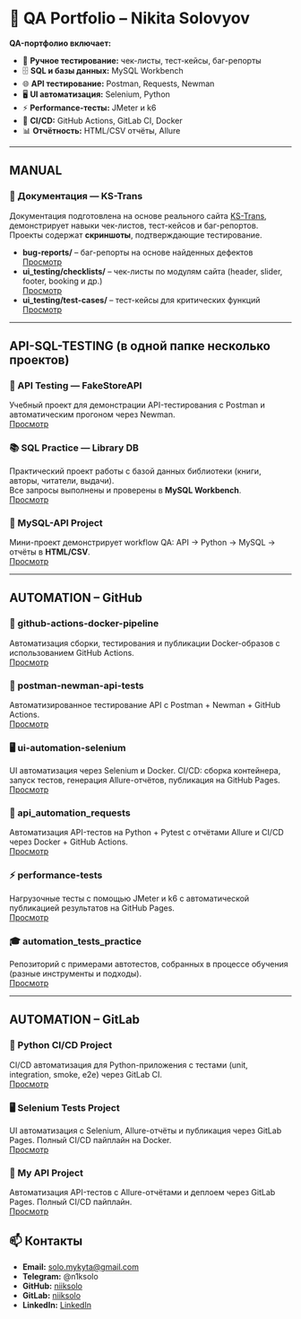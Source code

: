 # 🧪 QA Portfolio – Nikita Solovyov

**QA-портфолио включает:**

- 📝 **Ручное тестирование:** чек-листы, тест-кейсы, баг-репорты  
- 🗄️ **SQL и базы данных:**  MySQL Workbench 
- 🌐 **API тестирование:** Postman, Requests, Newman  
- 🖥️ **UI автоматизация:** Selenium, Python  
- ⚡ **Performance-тесты:**  JMeter и k6
- 🐳 **CI/CD:** GitHub Actions, GitLab CI, Docker  
- 📊 **Отчётность:** HTML/CSV отчёты, Allure  
---

## MANUAL

### 📝 Документация — KS-Trans
Документация подготовлена на основе реального сайта [KS-Trans](https://ks-trans.org), демонстрирует навыки чек-листов, тест-кейсов и баг-репортов.  
Проекты содержат **скриншоты**, подтверждающие тестирование.

- **bug-reports/** – баг-репорты на основе найденных дефектов  
  [Просмотр](https://github.com/niiksolo/Manual-QA-Portfolio/blob/main/bug-reports/README.md)
- **ui_testing/checklists/** – чек-листы по модулям сайта (header, slider, footer, booking и др.)  
  [Просмотр](https://github.com/niiksolo/Manual-QA-Portfolio/blob/main/ui_testing/checklists/README.md)
- **ui_testing/test-cases/** – тест-кейсы для критических функций  
  [Просмотр](https://github.com/niiksolo/Manual-QA-Portfolio/blob/main/ui_testing/test-cases/README.md)

---

## API-SQL-TESTING (в одной папке несколько проектов)

### 🧪 API Testing — FakeStoreAPI
Учебный проект для демонстрации API-тестирования с Postman и автоматическим прогоном через Newman.  
[Просмотр](https://github.com/niiksolo/Manual-QA-Portfolio/blob/main/api-sql-testing/postman/README.md)

### 📚 SQL Practice — Library DB
Практический проект работы с базой данных библиотеки (книги, авторы, читатели, выдачи).  
Все запросы выполнены и проверены в **MySQL Workbench**.  
[Просмотр](https://github.com/niiksolo/Manual-QA-Portfolio/blob/main/api-sql-testing/SQL-library/README.md)

### 🐍 MySQL-API Project
Мини-проект демонстрирует workflow QA: API → Python → MySQL → отчёты в **HTML/CSV**.  
[Просмотр](https://github.com/niiksolo/Manual-QA-Portfolio/blob/main/api-sql-testing/Mysql-api/README.md)

---

## AUTOMATION – GitHub

### 🐳 github-actions-docker-pipeline
Автоматизация сборки, тестирования и публикации Docker-образов с использованием GitHub Actions.  
[Просмотр](https://github.com/niiksolo/github-actions-docker-pipeline)

### 📝 postman-newman-api-tests
Автоматизированное тестирование API с Postman + Newman + GitHub Actions.  
[Просмотр](https://github.com/niiksolo/postman-newman-api-tests)

### 🖥 ui-automation-selenium
UI автоматизация через Selenium и Docker. CI/CD: сборка контейнера, запуск тестов, генерация Allure-отчётов, публикация на GitHub Pages.  
[Просмотр](https://github.com/niiksolo/ui-automation-selenium)

### 🐍 api_automation_requests
Автоматизация API-тестов на Python + Pytest с отчётами Allure и CI/CD через Docker + GitHub Actions.  
[Просмотр](https://github.com/niiksolo/api_automation_requests)

### ⚡ performance-tests
Нагрузочные тесты с помощью JMeter и k6 с автоматической публикацией результатов на GitHub Pages.  
[Просмотр](https://github.com/niiksolo/performance-tests)

### 🎓 automation_tests_practice
Репозиторий с примерами автотестов, собранных в процессе обучения (разные инструменты и подходы).  
[Просмотр](https://github.com/niiksolo/automation_tests_practice)

---

## AUTOMATION – GitLab

### 🐍 Python CI/CD Project
CI/CD автоматизация для Python-приложения с тестами (unit, integration, smoke, e2e) через GitLab CI.  
[Просмотр](https://gitlab.com/niiksolo/my-project)

### 🖥 Selenium Tests Project
UI автоматизация с Selenium, Allure-отчёты и публикация через GitLab Pages. Полный CI/CD пайплайн на Docker.  
[Просмотр](https://gitlab.com/niiksolo/ci-cd)

### 🐍 My API Project
Автоматизация API-тестов с Allure-отчётами и деплоем через GitLab Pages. Полный CI/CD пайплайн.  
[Просмотр](https://gitlab.com/niiksolo/api-ci)


## 📫 Контакты
- **Email:** solo.mykyta@gmail.com  
- **Telegram:** @n1ksolo 
- **GitHub:** [niiksolo](https://github.com/niiksolo)  
- **GitLab:** [niiksolo](https://gitlab.com/niiksolo)  
- **LinkedIn:** [LinkedIn](https://www.linkedin.com/in/никита-соловьев-1aa2a5377)
